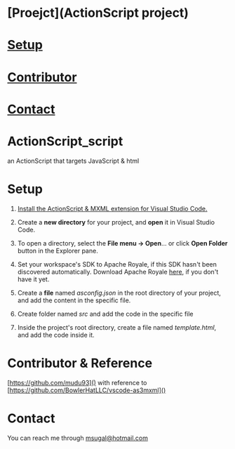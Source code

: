 # [Proejct](ActionScript project)
# [Setup]()
# [Contributor]()
# [Contact]()


# ActionScript_script
an ActionScript that targets JavaScript &amp; html

# Setup
1. [Install the ActionScript & MXML extension for Visual Studio Code.]()

1. Create a **new directory** for your project, and **open** it in Visual Studio Code.

1. To open a directory, select the **File menu → Open**... or click **Open Folder** button in the Explorer pane.

1. Set your workspace's SDK to Apache Royale, if this SDK hasn't been discovered automatically. Download Apache Royale [here](), if you    don't have it yet.

1. Create a **file** named *asconfig.json* in the root directory of your project, and add the content in the specific file.
1. Create folder named *src* and add the code in the specific file
1. Inside the project's root directory, create a file named *template.html*, and add the code inside it.

# Contributor & Reference
[https://github.com/mudu93]() with reference to [https://github.com/BowlerHatLLC/vscode-as3mxml]()

# Contact
You can reach me through msugal@hotmail.com
